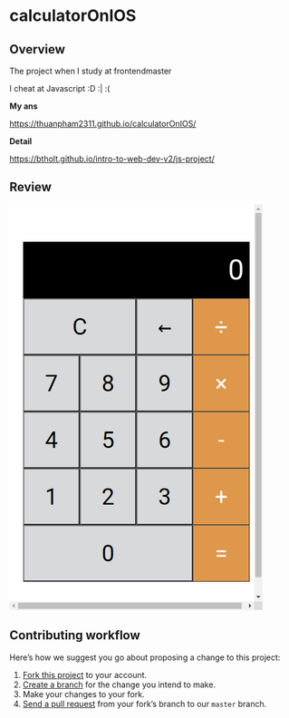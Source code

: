 # calculatorOnIOS

## Overview

The project when I study at frontendmaster

I cheat at Javascript :D :| :(

**My ans**

https://thuanpham2311.github.io/calculatorOnIOS/

**Detail**

https://btholt.github.io/intro-to-web-dev-v2/js-project/

## Review

<img src="./img/calculatorOnIOSPreview.png"/>

## Contributing workflow

Here’s how we suggest you go about proposing a change to this project:

1. [Fork this project][fork] to your account.
2. [Create a branch][branch] for the change you intend to make.
3. Make your changes to your fork.
4. [Send a pull request][pr] from your fork’s branch to our `master` branch.

[fork]: https://help.github.com/articles/fork-a-repo/
[branch]: https://help.github.com/articles/creating-and-deleting-branches-within-your-repository
[pr]: https://help.github.com/articles/using-pull-requests/
